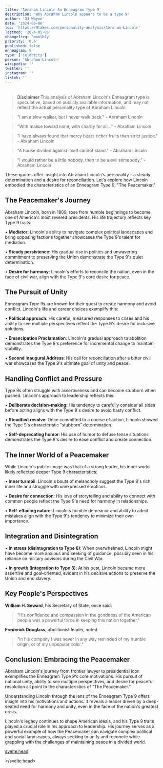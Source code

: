 ```yaml
---
title: 'Abraham Lincoln An Enneagram Type 9'
description: 'Why Abraham Lincoln appears to be a type 9'
author: 'DJ Wayne'
date: '2024-05-06'
loc: 'https://9takes.com/personality-analysis/Abraham-Lincoln'
lastmod: '2024-05-06'
changefreq: 'monthly'
priority: '0.6'
published: false
enneagram: 9
type: ['celebrity']
person: 'Abraham-Lincoln'
wikipedia: ''
twitter: ''
instagram: ''
tiktok: ''
---
```


<!--
    childhood and upbringing
    first big success
    style habits and quirks that relate to their personality type
    stressful moments in their life and how they handled them
    comfort- moments in their life where they are doing well and killing it
-->
<!-- // keywords:  -->

<script>
	// import  PopCard  from "$lib/components/atoms/PopCard.svelte";
import BlogPurpose from '$lib/components/blog/BlogPurpose.svelte'
</script>

<div
	style="display: flex;
    justify-content: center;
    margin: 1rem 0;
	"
>
	<!-- <PopCard
		image={`/types/9s/${'Abraham-Lincoln'}.webp`}
		enneagramType={9}
		showIcon={false}
		displayText="Abraham Lincoln"
		subtext=""
	/> -->
</div>

> **Disclaimer** This analysis of Abraham Lincoln's Enneagram type is speculative, based on publicly available information, and may not reflect the actual personality type of Abraham Lincoln.

<p class="firstLetter"></p>

> "I am a slow walker, but I never walk back." - Abraham Lincoln

> "With malice toward none, with charity for all..." - Abraham Lincoln

> "I have always found that mercy bears richer fruits than strict justice." - Abraham Lincoln

> "A house divided against itself cannot stand." - Abraham Lincoln

> "I would rather be a little nobody, then to be a evil somebody." - Abraham Lincoln

These quotes offer insight into Abraham Lincoln's personality - a steady determination and a desire for reconciliation. Let's explore how Lincoln embodied the characteristics of an Enneagram Type 9, "The Peacemaker."

## The Peacemaker's Journey

Abraham Lincoln, born in 1809, rose from humble beginnings to become one of America's most revered presidents. His life trajectory reflects key Type 9 traits:

• **Mediator**: Lincoln's ability to navigate complex political landscapes and bring opposing factions together showcases the Type 9's talent for mediation.

• **Steady persistence**: His gradual rise in politics and unwavering commitment to preserving the Union demonstrate the Type 9's quiet determination.

• **Desire for harmony**: Lincoln's efforts to reconcile the nation, even in the face of civil war, align with the Type 9's core desire for peace.

## The Pursuit of Unity

Enneagram Type 9s are known for their quest to create harmony and avoid conflict. Lincoln's life and career choices exemplify this:

• **Political approach**: His careful, measured responses to crises and his ability to see multiple perspectives reflect the Type 9's desire for inclusive solutions.

• **Emancipation Proclamation**: Lincoln's gradual approach to abolition demonstrates the Type 9's preference for incremental change to maintain stability.

• **Second Inaugural Address**: His call for reconciliation after a bitter civil war showcases the Type 9's ultimate goal of unity and peace.

## Handling Conflict and Pressure

Type 9s often struggle with assertiveness and can become stubborn when pushed. Lincoln's approach to leadership reflects this:

• **Deliberate decision-making**: His tendency to carefully consider all sides before acting aligns with the Type 9's desire to avoid hasty conflict.

• **Steadfast resolve**: Once committed to a course of action, Lincoln showed the Type 9's characteristic "stubborn" determination.

• **Self-deprecating humor**: His use of humor to defuse tense situations demonstrates the Type 9's desire to ease conflict and create connection.

## The Inner World of a Peacemaker

While Lincoln's public image was that of a strong leader, his inner world likely reflected deeper Type 9 characteristics:

• **Inner turmoil**: Lincoln's bouts of melancholy suggest the Type 9's rich inner life and struggle with unexpressed emotions.

• **Desire for connection**: His love of storytelling and ability to connect with common people reflect the Type 9's need for harmony in relationships.

• **Self-effacing nature**: Lincoln's humble demeanor and ability to admit mistakes align with the Type 9's tendency to minimize their own importance.

## Integration and Disintegration

• **In stress (disintegration to Type 6)**: When overwhelmed, Lincoln might have become more anxious and seeking of guidance, possibly seen in his reliance on military advisors during the Civil War.

• **In growth (integration to Type 3)**: At his best, Lincoln became more assertive and goal-oriented, evident in his decisive actions to preserve the Union and end slavery.

## Key People's Perspectives

**William H. Seward**, his Secretary of State, once said:

> "His confidence and compassion in the goodness of the American people was a powerful force in keeping this nation together."

**Frederick Douglass**, abolitionist leader, noted:

> "In his company I was never in any way reminded of my humble origin, or of my unpopular color."

## Conclusion: Embracing the Peacemaker

Abraham Lincoln's journey from frontier lawyer to presidential icon exemplifies the Enneagram Type 9's core motivations. His pursuit of national unity, ability to see multiple perspectives, and desire for peaceful resolution all point to the characteristics of "The Peacemaker."

Understanding Lincoln through the lens of the Enneagram Type 9 offers insight into his motivations and actions. It reveals a leader driven by a deep-seated need for harmony and unity, even in the face of the nation's greatest crisis.

Lincoln's legacy continues to shape American ideals, and his Type 9 traits played a crucial role in his approach to leadership. His journey serves as a powerful example of how the Peacemaker can navigate complex political and social landscapes, always seeking to unify and reconcile while grappling with the challenges of maintaining peace in a divided world.

<svelte:head>

<script type="application/ld+json">

</script>

</svelte:head>

<style lang="scss"></style>
